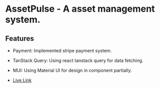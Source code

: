 # AssetPulse - A asset management system.

## Features
- Payment: Implemented stripe payment system.
- TanStack Query: Using react tanstack query for data fetching.
- MUI: Using Material UI for design in component partially.


- [Live Link](https://assetpulse-511ac.web.app/)
